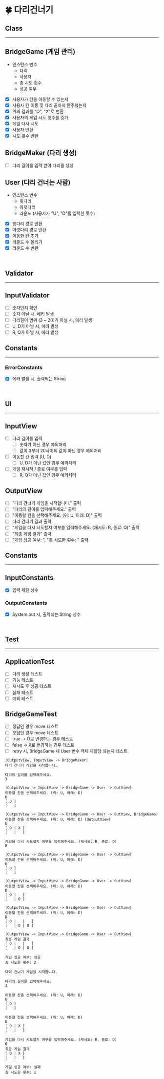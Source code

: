 # 🍀 다리건너기

##  Class

---

## BridgeGame (게임 관리)
- 인스턴스 변수
  - 다리
  - 사용자
  - 총 시도 횟수
  - 성공 여부

- [x] 사용자가 칸을 이동할 수 있는지
- [x] 사용자 칸 이동 및 다리 끝까지 완주했는지
- [x] 위의 결과를 "O", "X"로 변환
- [x] 사용자의 게임 시도 횟수를 증가
- [x] 게임 다시 시도
- [x] 사용자 반환
- [x] 시도 횟수 반환
 
## BridgeMaker (다리 생성)
- [ ] 다리 길이를 입력 받아 다리를 생성

## User (다리 건너는 사람)
- 인스턴스 변수
  - 윗다리
  - 아랫다리
  - 라운드 (사용자가 "U", "D"를 입력한 횟수)
- [x] 윗다리 경로 반환
- [x] 아랫다리 경로 반환
- [x] 이동한 칸 추가
- [x] 라운드 수 올리기
- [x] 라운드 수 반환

<br>

## Validator

---

## InputValidator
- [ ] 숫자인지 확인
- [ ] 숫자 아닐 시, 에러 발생
- [ ] 다리길이 범위 (3 ~ 20)가 아닐 시, 에러 발생
- [ ] U, D가 아닐 시, 에러 발생
- [ ] R, Q가 아닐 시, 에러 발생

## Constants

---

### ErrorConstants
- [x] 에러 발생 시, 출력되는 String

<br>

## UI

---

## InputView
- [ ] 다리 길이를 입력
  - [ ] 숫자가 아닌 경우 예외처리
  - [ ] 값이 3부터 20사이의 값이 아닌 경우 예외처리
- [ ] 이동할 칸 입력 (U, D)
  - [ ] U, D가 아닌 값인 경우 예외처리
- [ ] 게임 재시작 / 종료 여부를 입력
  - [ ] R, Q가 아닌 값인 경우 예외처리

## OutputView
- [ ] "다리 건너기 게임을 시작합니다." 출력
- [ ] "다리의 길이를 입력해주세요." 출력
- [ ] "이동할 칸을 선택해주세요. (위: U, 아래: D)" 출력
- [ ] 다리 건너기 결과 출력
- [ ] "게임을 다시 시도할지 여부를 입력해주세요. (재시도: R, 종료: Q)" 출력
- [ ] "최종 게임 결과" 출력
- [ ] "게임 성공 여부: ", "총 시도한 횟수: " 출력

## Constants

---
## InputConstants
- [x] 입력 제한 상수
### OutputConstants
- [x] System.out 시, 출력되는 String 상수

<br>

## Test

---

## ApplicationTest
- [ ] 다리 생성 테스트
- [ ] 기능 테스트
- [ ] 재시도 후 성공 테스트
- [ ] 실패 테스트
- [ ] 예외 테스트

## BridgeGameTest
- [ ] 정답인 경우 move 테스트
- [ ] 오답인 경우 move 테스트
- [ ] true -> O로 변경하는 경우 테스트
- [ ] false -> X로 변경하는 경우 테스트
- [ ] retry 시, BridgeGame 내 User 변수 객체 재할당 되는지 테스트

```
(OutputView, InputView -> BridgeMaker)
다리 건너기 게임을 시작합니다.

다리의 길이를 입력해주세요.
3 

(OutputView -> InputView -> BridgeGame -> User -> OutView)
이동할 칸을 선택해주세요. (위: U, 아래: D) 
U  
[ O ]
[   ]

(OutputView -> InputView -> BridgeGame -> User -> OutView, BridgeGame)
이동할 칸을 선택해주세요. (위: U, 아래: D) (OutputView)
U
[ O | X ]
[   |   ]

게임을 다시 시도할지 여부를 입력해주세요. (재시도: R, 종료: Q)
R

(OutputView -> InputView -> BridgeGame -> User -> OutView)
이동할 칸을 선택해주세요. (위: U, 아래: D)
U
[ O ]
[   ]

(OutputView -> InputView -> BridgeGame -> User -> OutView)
이동할 칸을 선택해주세요. (위: U, 아래: D)
D
[ O |   ]
[   | O ]

(OutputView -> InputView -> BridgeGame -> User -> OutView)
이동할 칸을 선택해주세요. (위: U, 아래: D)
D
[ O |   |   ]
[   | O | O ]

(OutputView -> InputView -> BridgeGame -> User -> OutView)
최종 게임 결과
[ O |   |   ]
[   | O | O ]

게임 성공 여부: 성공
총 시도한 횟수: 2
```

```
다리 건너기 게임을 시작합니다.

다리의 길이를 입력해주세요.
3

이동할 칸을 선택해주세요. (위: U, 아래: D)
U
[ O ]
[   ]

이동할 칸을 선택해주세요. (위: U, 아래: D)
U
[ O | X ]
[   |   ]

게임을 다시 시도할지 여부를 입력해주세요. (재시도: R, 종료: Q)
Q
최종 게임 결과
[ O | X ]
[   |   ]

게임 성공 여부: 실패
총 시도한 횟수: 1
```